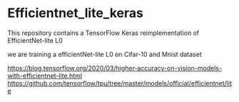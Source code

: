 # Efficientnet_lite_keras

This repository contains a TensorFlow Keras reimplementation of EfficientNet-lite L0

we are training a efficientNet-lite L0 on Cifar-10 and Mnist dataset

https://blog.tensorflow.org/2020/03/higher-accuracy-on-vision-models-with-efficientnet-lite.html
https://github.com/tensorflow/tpu/tree/master/models/official/efficientnet/lite
